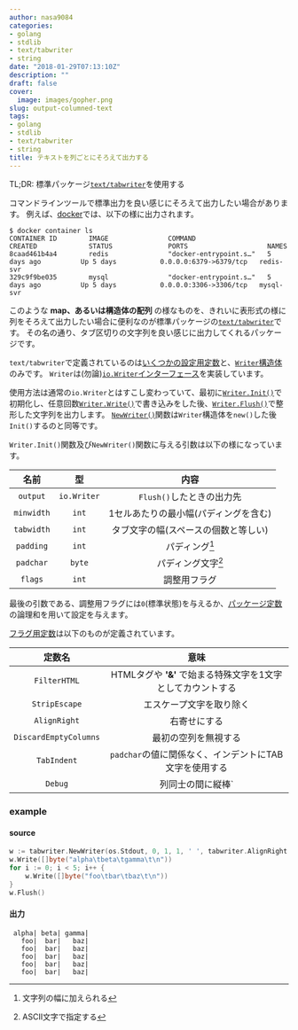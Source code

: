 ```yaml
---
author: nasa9084
categories:
- golang
- stdlib
- text/tabwriter
- string
date: "2018-01-29T07:13:10Z"
description: ""
draft: false
cover:
  image: images/gopher.png
slug: output-columned-text
tags:
- golang
- stdlib
- text/tabwriter
- string
title: テキストを列ごとにそろえて出力する
---
```



TL;DR: 標準パッケージ[`text/tabwriter`](https://golang.org/pkg/text/tabwriter/)を使用する

コマンドラインツールで標準出力を良い感じにそろえて出力したい場合があります。
例えば、[docker](https://www.docker.com)では、以下の様に出力されます。

``` shell
$ docker container ls
CONTAINER ID        IMAGE               COMMAND                  CREATED             STATUS              PORTS                    NAMES
8caad461b4a4        redis               "docker-entrypoint.s…"   5 days ago          Up 5 days           0.0.0.0:6379->6379/tcp   redis-svr
329c9f9be035        mysql               "docker-entrypoint.s…"   5 days ago          Up 5 days           0.0.0.0:3306->3306/tcp   mysql-svr
```

このような **map、あるいは構造体の配列** の様なものを、きれいに表形式の様に列をそろえて出力したい場合に便利なのが標準パッケージの[`text/tabwriter`](https://golang.org/pkg/text/tabwriter/)です。
その名の通り、タブ区切りの文字列を良い感じに出力してくれるパッケージです。

`text/tabwriter`で定義されているのは[いくつかの設定用定数](https://golang.org/pkg/text/tabwriter/#pkg-constants)と、[`Writer`構造体](https://golang.org/pkg/text/tabwriter#Writer)のみです。
`Writer`は(勿論)[`io.Writer`インターフェース](https://golang.org/pkg/io/#Writer)を実装しています。

使用方法は通常の`io.Writer`とはすこし変わっていて、最初に[`Writer.Init()`](https://golang.org/pkg/text/tabwriter#Writer.Init)で初期化し、任意回数[`Writer.Write()`](https://golang.org/pkg/text/tabwriter#Writer.Write)で書き込みをした後、[`Writer.Flush()`](https://golang.org/pkg/text/tabwriter#Writer.Flush)で整形した文字列を出力します。
[`NewWriter()`](https://golang.org/pkg/text/tabwriter#NewWriter)関数は`Writer`構造体を`new()`した後`Init()`するのと同等です。

`Writer.Init()`関数及び`NewWriter()`関数に与える引数は以下の様になっています。

| 名前 | 型 | 内容 |
|:---:|:---:|:---:|
| `output` | `io.Writer` | `Flush()`したときの出力先 |
| `minwidth` | `int` | 1セルあたりの最小幅(パディングを含む) |
| `tabwidth` | `int` | タブ文字の幅(スペースの個数と等しい) |
| `padding` | `int` | パディング[^padding] |
| `padchar` | `byte` | パディング文字[^padchar_ascii] |
| `flags` | `int` | 調整用フラグ |

最後の引数である、調整用フラグには`0`(標準状態)を与えるか、[パッケージ定数](https://golang.org/pkg/text/tabwriter/#pkg-constants)の論理和を用いて設定を与えます。

[フラグ用定数](https://golang.org/pkg/text/tabwriter/#pkg-constants)は以下のものが定義されています。

| 定数名 | 意味 |
|:---:|:---:|
| `FilterHTML` | HTMLタグや **'&'** で始まる特殊文字を1文字としてカウントする |
| `StripEscape` | エスケープ文字を取り除く |
| `AlignRight` | 右寄せにする |
| `DiscardEmptyColumns` | 最初の空列を無視する |
| `TabIndent` | `padchar`の値に関係なく、インデントにTAB文字を使用する |
| `Debug` | 列同士の間に縦棒`|`を入れて表示する |

### example

#### source
``` go
w := tabwriter.NewWriter(os.Stdout, 0, 1, 1, ' ', tabwriter.AlignRight|tabwriter.Debug)
w.Write([]byte("alpha\tbeta\tgamma\t\n"))
for i := 0; i < 5; i++ {
    w.Write([]byte("foo\tbar\tbaz\t\n"))
}
w.Flush()
```

#### 出力
```
 alpha| beta| gamma|
   foo|  bar|   baz|
   foo|  bar|   baz|
   foo|  bar|   baz|
   foo|  bar|   baz|
   foo|  bar|   baz|
```


[^padding]: 文字列の幅に加えられる
[^padchar_ascii]: ASCII文字で指定する

